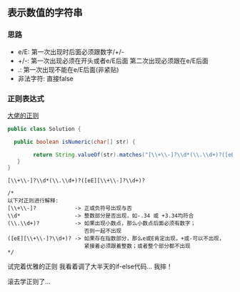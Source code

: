 ## 表示数值的字符串

### 思路

- e/E: 第一次出现时后面必须跟数字/+/-
- +/-: 第一次出现必须在开头或者e/E后面 第二次出现必须跟在e/E后面
- .: 第一次出现不能在e/E后面(非紧贴)
- 非法字符: 直接false

### 正则表达式

[大佬的正则](https://www.nowcoder.com/questionTerminal/6f8c901d091949a5837e24bb82a731f2)

```java
public class Solution {

  public boolean isNumeric(char[] str) {

        return String.valueOf(str).matches("[\\+\\-]?\\d*(\\.\\d+)?([eE][\\+\\-]?\\d+)?");
   }
}
```

```
[\\+\\-]?\\d*(\\.\\d+)?([eE][\\+\\-]?\\d+)?

/*
以下对正则进行解释:
[\\+\\-]?            -> 正或负符号出现与否
\\d*                 -> 整数部分是否出现，如-.34 或 +3.34均符合
(\\.\\d+)?           -> 如果出现小数点，那么小数点后面必须有数字；
                        否则一起不出现
([eE][\\+\\-]?\\d+)? -> 如果存在指数部分，那么e或E肯定出现，+或-可以不出现，
                        紧接着必须跟着整数；或者整个部分都不出现
*/
```

试完着优雅的正则 我看着调了大半天的if-else代码... 我摔！

滚去学正则了...

